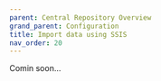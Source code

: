 ```yaml
---
parent: Central Repository Overview
grand_parent: Configuration
title: Import data using SSIS
nav_order: 20
---
```


Comin soon...